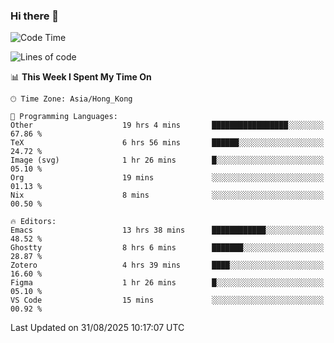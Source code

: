 ### Hi there 👋

<!--
**nicehiro/nicehiro** is a ✨ _special_ ✨ repository because its `README.md` (this file) appears on your GitHub profile.

Here are some ideas to get you started:

- 🔭 I’m currently working on ...
- 🌱 I’m currently learning ...
- 👯 I’m looking to collaborate on ...
- 🤔 I’m looking for help with ...
- 💬 Ask me about ...
- 📫 How to reach me: ...
- 😄 Pronouns: ...
- ⚡ Fun fact: ...
-->

<!--START_SECTION:waka-->
![Code Time](http://img.shields.io/badge/Code%20Time-963%20hrs%205%20mins-blue)

![Lines of code](https://img.shields.io/badge/From%20Hello%20World%20I%27ve%20Written-1.9%20million%20lines%20of%20code-blue)

📊 **This Week I Spent My Time On** 

```text
🕑︎ Time Zone: Asia/Hong_Kong

💬 Programming Languages: 
Other                    19 hrs 4 mins       █████████████████░░░░░░░░   67.86 % 
TeX                      6 hrs 56 mins       ██████░░░░░░░░░░░░░░░░░░░   24.72 % 
Image (svg)              1 hr 26 mins        █░░░░░░░░░░░░░░░░░░░░░░░░   05.10 % 
Org                      19 mins             ░░░░░░░░░░░░░░░░░░░░░░░░░   01.13 % 
Nix                      8 mins              ░░░░░░░░░░░░░░░░░░░░░░░░░   00.50 % 

🔥 Editors: 
Emacs                    13 hrs 38 mins      ████████████░░░░░░░░░░░░░   48.52 % 
Ghostty                  8 hrs 6 mins        ███████░░░░░░░░░░░░░░░░░░   28.87 % 
Zotero                   4 hrs 39 mins       ████░░░░░░░░░░░░░░░░░░░░░   16.60 % 
Figma                    1 hr 26 mins        █░░░░░░░░░░░░░░░░░░░░░░░░   05.10 % 
VS Code                  15 mins             ░░░░░░░░░░░░░░░░░░░░░░░░░   00.92 % 
```


 Last Updated on 31/08/2025 10:17:07 UTC
<!--END_SECTION:waka-->
